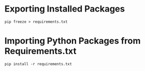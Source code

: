 # Exporting Installed Packages

```pip freeze > requirements.txt```   

# Importing Python Packages from Requirements.txt

```pip install -r requirements.txt```
